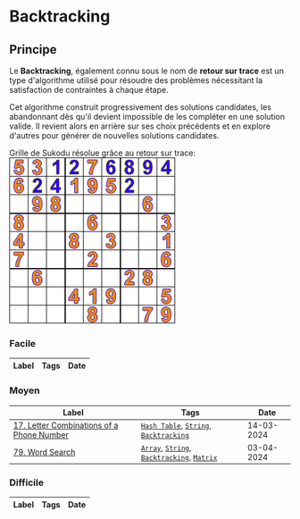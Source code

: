 # Backtracking

## Principe

Le **Backtracking**, également connu sous le nom de **retour sur trace** est un type d'algorithme utilisé pour résoudre des problèmes nécessitant la satisfaction de contraintes à chaque étape.

Cet algorithme construit progressivement des solutions candidates, les abandonnant dès qu'il devient impossible de les compléter en une solution valide. Il revient alors en arrière sur ses choix précédents et en explore d'autres pour générer de nouvelles solutions candidates.

Grille de Sukodu résolue grâce au retour sur trace:  
<img src="../imgs/skills/backtracking-1.gif"/>

### Facile

| Label | Tags | Date |
| ----- | ---- | ---- |

### Moyen

| Label                                                                                                             | Tags                                                                                                         | Date       |
| ----------------------------------------------------------------------------------------------------------------- | ------------------------------------------------------------------------------------------------------------ | ---------- |
| [17. Letter Combinations of a Phone Number](../Probleme/0017.%20Letter%20Combinations%20of%20a%20Phone%20Number/) | [`Hash Table`](./hash_table.md), [`String`](./string.md), [`Backtracking`](./backtracking.md)                | 14-03-2024 |
| [79. Word Search](../Probleme/0079.%20Word%20Search/)                                                             | [`Array`](./array.md), [`String`](./string.md), [`Backtracking`](./backtracking.md), [`Matrix`](./matrix.md) | 03-04-2024 |

### Difficile

| Label | Tags | Date |
| ----- | ---- | ---- |
